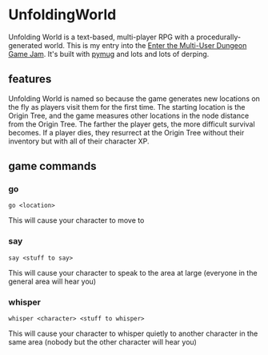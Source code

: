 # UnfoldingWorld
Unfolding World is a text-based, multi-player RPG with a procedurally-generated world. This is my entry into the [Enter the Multi-User Dungeon Game Jam](https://itch.io/jam/enterthemud). It's built with [pymug](https://github.com/Aitocir/Pymug) and lots and lots of derping.

## features
Unfolding World is named so because the game generates new locations on the fly as players visit them for the first time. The starting location is the Origin Tree, and the game measures other locations in the node distance from the Origin Tree. The farther the player gets, the more difficult survival becomes. If a player dies, they resurrect at the Origin Tree without their inventory but with all of their character XP. 

## game commands

### go
```go <location>```

This will cause your character to move to <location>

### say
```say <stuff to say>```

This will cause your character to speak to the area at large (everyone in the general area will hear you)

### whisper
```whisper <character> <stuff to whisper>```

This will cause your character to whisper quietly to another character in the same area (nobody but the other character will hear you)
